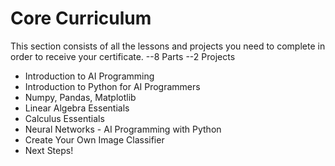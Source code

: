 # Core Curriculum

This section consists of all the lessons and projects you need to complete in order to receive your certificate.
--8 Parts
--2 Projects

* Introduction to AI Programming
* Introduction to Python for AI Programmers
* Numpy, Pandas, Matplotlib
* Linear Algebra Essentials
* Calculus Essentials
* Neural Networks - AI Programming with Python
* Create Your Own Image Classifier
* Next Steps!
